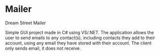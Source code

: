 Mailer
===============================
Dream Street
Mailer

Simple GUI project made in C# using VS/.NET. The application allows the user to send emails to any contact(s), including contacts they add to their account, using any email they have stored with their account. The client only sends email, it does not receive.

